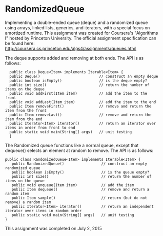 # RandomizedQueue

Implementing a double-ended queue (deque) and a randomized queue using arrays, linked lists, generics, and iterators, with a special focus on amortized runtime. This assignment was created for Coursera's "Algorithms I" hosted by Princeton University. The official assignment specification can be found here: http://coursera.cs.princeton.edu/algs4/assignments/queues.html

The deque supports added and removing at both ends. The API is as follows:

      public class Deque<Item> implements Iterable<Item> {
      public Deque()                           // construct an empty deque
      public boolean isEmpty()                 // is the deque empty?
      public int size()                        // return the number of items on the deque
      public void addFirst(Item item)          // add the item to the front
      public void addLast(Item item)           // add the item to the end
      public Item removeFirst()                // remove and return the item from the front
      public Item removeLast()                 // remove and return the item from the end
      public Iterator<Item> iterator()         // return an iterator over items in order from front to end
      public static void main(String[] args)   // unit testing
      }


The Randomized queue functions like a normal queue, except that dequeue() selects an element at random to remove. The API is as follows:

  

    public class RandomizedQueue<Item> implements Iterable<Item> {
       public RandomizedQueue()                 // construct an empty randomized queue
       public boolean isEmpty()                 // is the queue empty?
       public int size()                        // return the number of items on the queue
       public void enqueue(Item item)           // add the item
       public Item dequeue()                    // remove and return a random item
       public Item sample()                     // return (but do not remove) a random item
       public Iterator<Item> iterator()         // return an independent iterator over items in random order
       public static void main(String[] args)   // unit testing
    }

This assignment was completed on July 2, 2015

  
